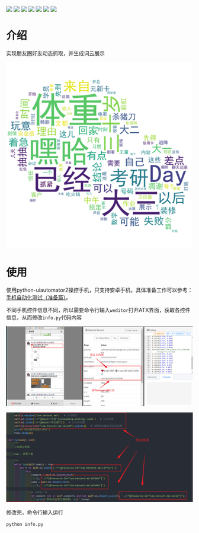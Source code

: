 <a href="https://www.python.org/downloads/"><img  src="https://img.shields.io/badge/python-3.6%2B-brightgreen"></a>
<a href="https://github.com/lxml/lxml"><img src="https://img.shields.io/badge/lxml-4.5.0-red"></a>
<a href="https://github.com/openatx/uiautomator2"><img src="https://img.shields.io/badge/uiautomator2-2.7.1-brightgreen"></a>
<a href="https://github.com/pandas-dev/pandas"><img src="https://img.shields.io/badge/pandas-1.0.1-yellow"></a>
<a href="https://pypi.org/project/wordcloud/"><img src="https://img.shields.io/badge/wordcloud-1.6.0-blue"></a>
<a href="https://github.com/fxsjy/jieba"><img src="https://img.shields.io/badge/jieba-0.42.1-blue"></a>
<a href="https://github.com/matplotlib/matplotlib"><img src="https://img.shields.io/badge/matplotlib-3.1.3-blue"></a>

# 介绍

实现朋友圈好友动态抓取，并生成词云展示

![image-20200408210520162](https://raw.githubusercontent.com/lei940324/picture/master/typora202004/08/212610-630866.png)


# 使用

使用python-uiautomator2操控手机，只支持安卓手机，具体准备工作可以参考：[手机自动化测试（准备篇）](https://blog.csdn.net/u013289615/article/details/90480832)。

不同手机控件信息不同，所以需要命令行输入`weditor`打开ATX界面，获取各控件信息，从而修改`info.py`代码内容

![image-20200408205651029](https://raw.githubusercontent.com/lei940324/picture/master/typora202004/08/205656-366997.png)

![image-20200408210007805](https://raw.githubusercontent.com/lei940324/picture/master/typora202004/08/210015-166410.png)

修改完，命令行输入运行

```python
python info.py
```

